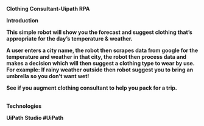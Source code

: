 <b> Clothing Consultant-Uipath RPA <b>
 <br/>

<b> Introduction <b>
  <br/>

This simple robot will show you the forecast and suggest clothing that’s appropriate for the day’s temperature & weather.
  <br/>

A user enters a city name, the robot then scrapes data from google for the temperature and weather in that city, the robot then process data and makes a decision which will then suggest a clothing type to wear by use.
For example: If rainy weather outside then robot suggest you to bring an umbrella so you don’t want wet!
  <br/>

See if you augment clothing consultant to help you pack for a trip.

<br/>
<b> Technologies <b>
  <br/>

UiPath Studio
#UiPath
